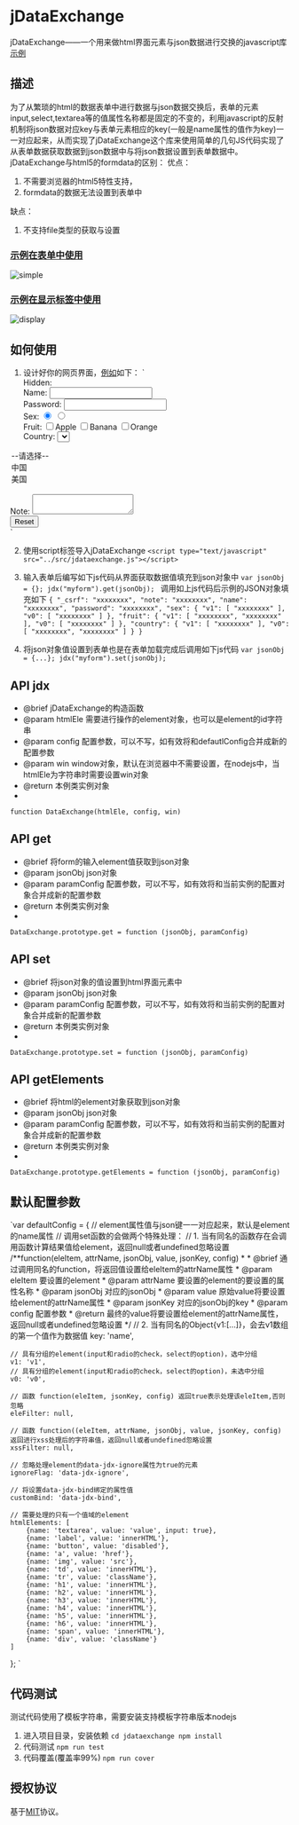 # jDataExchange

jDataExchange——一个用来做html界面元素与json数据进行交换的javascript库
[示例](./examples/README.md)

## 描述
为了从繁琐的html的数据表单中进行数据与json数据交换后，表单的元素input,select,textarea等的值属性名称都是固定的不变的，利用javascript的反射机制将json数据对应key与表单元素相应的key(一般是name属性的值作为key)一一对应起来，从而实现了jDataExchange这个库来使用简单的几句JS代码实现了从表单数据获取数据到json数据中与将json数据设置到表单数据中。
jDataExchange与html5的formdata的区别：
优点：
1. 不需要浏览器的html5特性支持，
2. formdata的数据无法设置到表单中 

缺点：
1. 不支持file类型的获取与设置

### [示例在表单中使用](./examples/simple.html)
![simple](./image/simple.gif)

### [示例在显示标签中使用](./examples/display.html)
![display](./image/display.gif)


## 如何使用
1. 设计好你的网页界面，[例如](./examples/simple.html)如下：
`<form id="myform">
  Hidden: <input name="_csrf" type="hidden" value=""/> <br/>
  Name: <input name="name" type="text" value="" /> <br/>
  Password: <input name="password" type="password" value="" /> <br/>
  Sex: <input name="sex" type="radio" value="Male" checked="checked"/>
  <input name="sex" type="radio" value="Female"/> <br/>
  Fruit: <input name="fruit" type="checkbox" value="Apple"/>Apple
  <input name="fruit" type="checkbox" value="Banana"/>Banana
  <input name="fruit" type="checkbox" value="Orange"/>Orange <br/>
  Country: <select name="country">
  <option value="">--请选择--</option>
  <option value="中国">中国</option>
  <option value="美国">美国</option>
  </select><br/>
  Note: <textarea name="note"></textarea><br/>
  <input type="reset" value="Reset"/> <br/>
</form>`

2. 使用script标签导入jDataExchange
`<script type="text/javascript" src="../src/jdataexchange.js"></script>`

3. 输入表单后编写如下js代码从界面获取数据值填充到json对象中
`var jsonObj = {};
jdx("myform").get(jsonObj);
`
调用如上js代码后示例的JSON对象填充如下
`{
    "_csrf": "xxxxxxxx",
    "note": "xxxxxxxx",
    "name": "xxxxxxxx",
    "password": "xxxxxxxx",
    "sex": {
        "v1": [
            "xxxxxxxx"
        ],
        "v0": [
            "xxxxxxxx"
        ]
    },
    "fruit": {
        "v1": [
            "xxxxxxxx",
            "xxxxxxxx"
        ],
        "v0": [
            "xxxxxxxx"
        ]
    },
    "country": {
        "v1": [
            "xxxxxxxx"
        ],
        "v0": [
            "xxxxxxxx",
            "xxxxxxxx"
        ]
    }
}`

4. 将json对象值设置到表单也是在表单加载完成后调用如下js代码
`var jsonObj = {...};
jdx("myform").set(jsonObj);
`

## API jdx
* @brief jDataExchange的构造函数
* @param htmlEle 需要进行操作的element对象，也可以是element的id字符串
* @param config 配置参数，可以不写，如有效将和defautlConfig合并成新的配置参数
* @param win window对象，默认在浏览器中不需要设置，在nodejs中，当htmlEle为字符串时需要设置win对象
* @return 本例类实例对象
*
`function DataExchange(htmlEle, config, win)`


## API get
* @brief 将form的输入element值获取到json对象
* @param jsonObj json对象
* @param paramConfig 配置参数，可以不写，如有效将和当前实例的配置对象合并成新的配置参数
* @return 本例类实例对象
*
`DataExchange.prototype.get = function (jsonObj, paramConfig)`

## API set
* @brief 将json对象的值设置到html界面元素中
* @param jsonObj json对象
* @param paramConfig 配置参数，可以不写，如有效将和当前实例的配置对象合并成新的配置参数
* @return 本例类实例对象
*
`DataExchange.prototype.set = function (jsonObj, paramConfig)`

## API getElements
* @brief 将html的element对象获取到json对象
* @param jsonObj json对象
* @param paramConfig 配置参数，可以不写，如有效将和当前实例的配置对象合并成新的配置参数
* @return 本例类实例对象
*
`DataExchange.prototype.getElements = function (jsonObj, paramConfig)`

## 默认配置参数
`var defaultConfig = {
    // element属性值与json键一一对应起来，默认是element的name属性
    // 调用set函数的会做两个特殊处理：
    //  1. 当有同名的函数存在会调用函数计算结果值给element，返回null或者undefined忽略设置
    /**function(eleItem, attrName, jsonObj, value, jsonKey, config)
     *
     * @brief 通过调用同名的function，将返回值设置给eleItem的attrName属性
     * @param eleItem 要设置的element
     * @param attrName 要设置的element的要设置的属性名称
     * @param jsonObj 对应的jsonObj
     * @param value 原始value将要设置给element的attrName属性
     * @param jsonKey 对应的jsonObj的key
     * @param config 配置参数
     * @return 最终的value将要设置给element的attrName属性，返回null或者undefined忽略设置
     */
    //  2. 当有同名的Object{v1:[...]}，会去v1数组的第一个值作为数据值
    key: 'name',

    // 具有分组的element(input和radio的check，select的option)，选中分组
    v1: 'v1',
    // 具有分组的element(input和radio的check，select的option)，未选中分组
    v0: 'v0',

    // 函数 function(eleItem, jsonKey, config) 返回true表示处理该eleItem,否则忽略
    eleFilter: null,

    // 函数 function((eleItem, attrName, jsonObj, value, jsonKey, config) 返回进行xss处理后的字符串值，返回null或者undefined忽略设置
    xssFilter: null,

    // 忽略处理element的data-jdx-ignore属性为true的元素
    ignoreFlag: 'data-jdx-ignore',

    // 将设置data-jdx-bind绑定的属性值
    customBind: 'data-jdx-bind',

    // 需要处理的只有一个值域的element
    htmlElements: [
        {name: 'textarea', value: 'value', input: true},
        {name: 'label', value: 'innerHTML'},
        {name: 'button', value: 'disabled'},
        {name: 'a', value: 'href'},
        {name: 'img', value: 'src'},
        {name: 'td', value: 'innerHTML'},
        {name: 'tr', value: 'className'},
        {name: 'h1', value: 'innerHTML'},
        {name: 'h2', value: 'innerHTML'},
        {name: 'h3', value: 'innerHTML'},
        {name: 'h4', value: 'innerHTML'},
        {name: 'h5', value: 'innerHTML'},
        {name: 'h6', value: 'innerHTML'},
        {name: 'span', value: 'innerHTML'},
        {name: 'div', value: 'className'}
    ]
};
`

## 代码测试
测试代码使用了模板字符串，需要安装支持模板字符串版本nodejs
1. 进入项目目录，安装依赖
`cd jdataexchange
npm install`
2. 代码测试
`npm run test`
3. 代码覆盖(覆盖率99%)
`npm run cover`

##	授权协议
基于[MIT](./LICENSE.md)协议。
